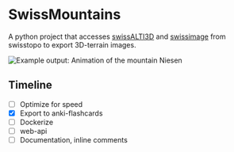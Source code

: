 # SwissMountains

A python project that accesses [swissALTI3D](https://opendata.swiss/de/dataset/swissalti3d) and [swissimage](https://opendata.swiss/de/dataset/swissimage-10-cm-digitale-orthophotomosaik-der-schweiz) from swisstopo to export 3D-terrain images.

![Example output: Animation of the mountain Niesen](docs/assets/Niesen.webp)

## Timeline
- [ ] Optimize for speed
- [x] Export to anki-flashcards
- [ ] Dockerize
- [ ] web-api
- [ ] Documentation, inline comments
